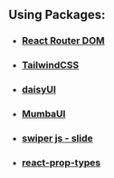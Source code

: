 ## Using Packages:

- ### [React Router DOM](https://reactrouter.com/en/main/start/tutorial)

- ### [TailwindCSS](https://tailwindcss.com/docs/installation)

- ### [daisyUI](https://daisyui.com/docs/install/)

- ### [MumbaUI](https://mambaui.com/components)

- ### [swiper js - slide](https://swiperjs.com/)

* ### [react-prop-types](https://www.npmjs.com/package/prop-types)
